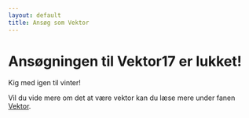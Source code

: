 ```yaml
---
layout: default
title: Ansøg som Vektor
---
```

<h1>Ansøgningen til Vektor17 er lukket!</h1>

<p>Kig med igen til vinter!
</p>

<p>Vil du vide mere om det at være vektor kan du læse mere under fanen <a href="https://blivawesome.dk/vektor.html">Vektor</a>.</p>
